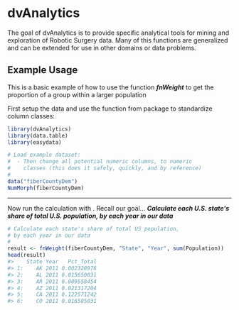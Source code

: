 
<!-- README.md is generated from README.Rmd. Please edit that file -->
dvAnalytics
===========

The goal of dvAnalytics is to provide specific analytical tools for mining and exploration of Robotic Surgery data. Many of this functions are generalized and can be extended for use in other domains or data problems.

Example Usage
-------------

This is a basic example of how to use the function ***fnWeight*** to get the proportion of a group within a larger population

First setup the data and use the function from package to standardize column classes:

``` r
library(dvAnalytics)
library(data.table)
library(easydata)

# Load example dataset:
#  - Then change all potential numeric columns, to numeric
#    classes (this does it safely, quickly, and by reference)
#
data("fiberCountyDem")
NumMorph(fiberCountyDem)
```

------------------------------------------------------------------------

Now run the calculation with . Recall our goal... ***Calculate each U.S. state's share of total U.S. population, by each year in our data***

``` r
# Calculate each state's share of total US population,
# by each year in our data
#
result <- fnWeight(fiberCountyDem, "State", "Year", sum(Population))
head(result)
#>    State Year   Pct_Total
#> 1:    AK 2011 0.002320976
#> 2:    AL 2011 0.015650031
#> 3:    AR 2011 0.009558454
#> 4:    AZ 2011 0.021317204
#> 5:    CA 2011 0.122571242
#> 6:    CO 2011 0.016585031
```
